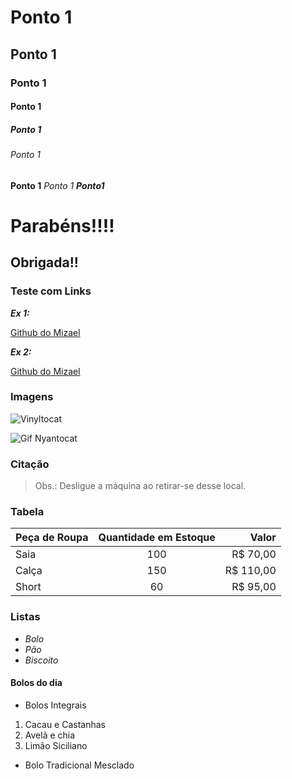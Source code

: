 # Ponto 1

## Ponto 1

### Ponto 1

#### Ponto 1

##### Ponto 1

###### Ponto 1

**Ponto 1**
_Ponto 1_
**_Ponto1_**

# Parabéns!!!!

## Obrigada!!

### Teste com Links

**_Ex 1:_**

[Github do Mizael](https://github.com/mizaelc)

**_Ex 2:_**

[Github do Mizael][mizael-link]

[mizael-link]: https://github.com/mizaelc

### Imagens

![Vinyltocat](https://octodex.github.com/images/vinyltocat.png)

![Gif Nyantocat][nyantocatgif]

[nyantocatgif]: https://octodex.github.com/images/nyantocat.gif

### Citação

> Obs.:
> Desligue a máquina ao retirar-se desse local.

### Tabela

| **Peça de Roupa** | **Quantidade em Estoque** |  **Valor** |
| :---------------- | :-----------------------: | ---------: |
| Saia              |            100            |  R\$ 70,00 |
| Calça             |            150            | R\$ 110,00 |
| Short             |            60             |  R\$ 95,00 |

### Listas

-   _Bolo_
-   _Pão_
-   _Biscoito_

#### Bolos do dia

-   Bolos Integrais

1. Cacau e Castanhas
2. Avelã e chia
3. Limão Siciliano

-   Bolo Tradicional Mesclado
